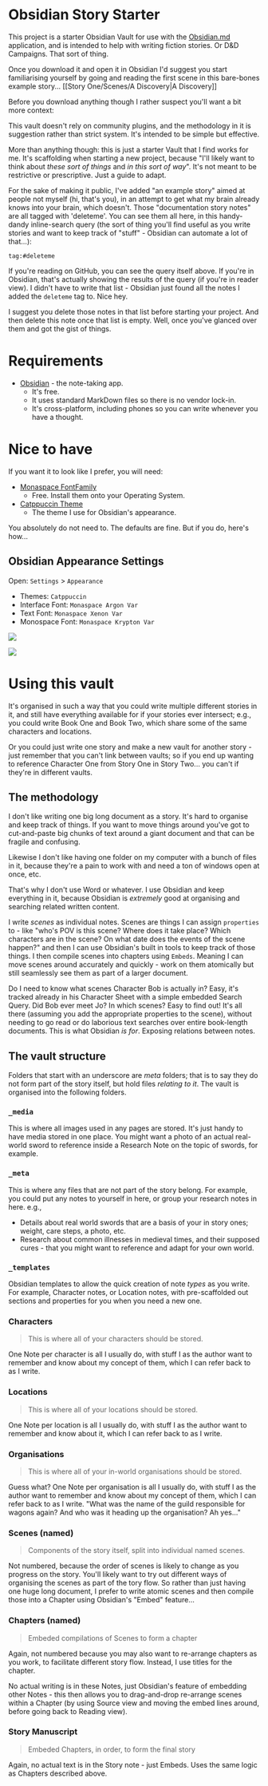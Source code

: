 # Obsidian Story Starter

This project is a starter Obsidian Vault for use with the [Obsidian.md](https://obsidian.md) application, and is intended to help with writing fiction stories. Or D&D Campaigns. That sort of thing.

Once you download it and open it in Obsidian I'd suggest you start familiarising yourself by going and reading the first scene in this bare-bones example story... [[Story One/Scenes/A Discovery|A Discovery]]

Before you download anything though I rather suspect you'll want a bit more context:

This vault doesn't rely on community plugins, and the methodology in it is suggestion rather than strict system. It's intended to be simple but effective.

More than anything though: this is just a starter Vault that I find works for me. It's scaffolding when starting a new project, because "I'll likely want to think about _these sort of things_ and _in this sort of way_". It's not meant to be restrictive or prescriptive. Just a guide to adapt.

For the sake of making it public, I've added "an example story" aimed at people not myself (hi, that's you), in an attempt to get what my brain already knows into your brain, which doesn't. Those "documentation story notes" are all tagged with 'deleteme'. You can see them all here, in this handy-dandy inline-search query (the sort of thing you'll find useful as you write stories and want to keep track of "stuff" - Obsidian can automate a lot of that...):

```query
tag:#deleteme
```

If you're reading on GitHub, you can see the query itself above. If you're in Obsidian, that's actually showing the results of the query (if you're in reader view). I didn't have to write that list - Obsidian just found all the notes I added the `deleteme` tag to. Nice hey.

I suggest you delete those notes in that list before starting your project. And then delete this note once that list is empty. Well, once you've glanced over them and got the gist of things.

# Requirements

- [Obsidian](https://obsidian.md) - the note-taking app. 
	- It's free.
	- It uses standard MarkDown files so there is no vendor lock-in.
	- It's cross-platform, including phones so you can write whenever you have a thought.

# Nice to have

If you want it to look like I prefer, you will need:

- [Monaspace FontFamily](https://monaspace.githubnext.com)
	- Free. Install them onto your Operating System.
- [Catppuccin Theme](https://github.com/catppuccin/obsidian)
	- The theme I use for Obsidian's appearance.

You absolutely do not need to. The defaults are fine. But if you do, here's how...

## Obsidian Appearance Settings

Open: `Settings` > `Appearance`

- Themes:         `Catppuccin`
- Interface Font: `Monaspace Argon Var`
- Text Font:      `Monaspace Xenon Var`
- Monospace Font: `Monaspace Krypton Var`

![](_media/example-light.webp)

![](_media/example-dark.webp)

# Using this vault

It's organised in such a way that you could write multiple different stories in it, and still have everything available for if your stories ever intersect; e.g., you could write Book One and Book Two, which share some of the same characters and locations.

Or you could just write one story and make a new vault for another story - just remember that you can't link between vaults; so if you end up wanting to reference Character One from Story One in Story Two... you can't if they're in different vaults.

## The methodology

I don't like writing one big long document as a story. It's hard to organise and keep track of things. If you want to move things around you've got to cut-and-paste big chunks of text around a giant document and that can be fragile and confusing.

Likewise I don't like having one folder on my computer with a bunch of files in it, because they're a pain to work with and need a ton of windows open at once, etc.

That's why I don't use Word or whatever. I use Obsidian and keep everything in it, because Obsidian is _extremely_ good at organising and searching related written content.

I write _scenes_ as individual notes. Scenes are things I can assign `properties` to - like "who's POV is this scene? Where does it take place? Which characters are in the scene? On what date does the events of the scene happen?" and then I can use Obsidian's built in tools to keep track of those things. I then compile scenes into chapters using `Embeds`. Meaning I can move scenes around accurately and quickly - work on them atomically but still seamlessly see them as part of a larger document. 

Do I need to know what scenes Character Bob is actually in? Easy, it's tracked already in his Character Sheet with a simple embedded Search Query. Did Bob ever meet Jo? In which scenes? Easy to find out! It's all there (assuming you add the appropriate properties to the scene), without needing to go read or do laborious text searches over entire book-length documents. This is what Obsidian _is for_. Exposing relations between notes.

## The vault structure

Folders that start with an underscore are _meta_ folders; that is to say they do not form part of the story itself, but hold files _relating to it_. The vault is organised into the following folders.

### `_media`

This is where all images used in any pages are stored. It's just handy to have media stored in one place. You might want a photo of an actual real-world sword to reference inside a Research Note on the topic of swords, for example.

###  `_meta`

This is where any files that are not part of the story belong. For example, you could put any notes to yourself in here, or group your research notes in here. e.g.,

- Details about real world swords that are a basis of your in story ones; weight, care steps, a photo, etc.
- Research about common illnesses in medieval times, and their supposed cures - that you might want to reference and adapt for your own world.

### `_templates`

Obsidian templates to allow the quick creation of note _types_ as you write. For example, Character notes, or Location notes, with pre-scaffolded out sections and properties for you when you need a new one.

### Characters

> This is where all of your characters should be stored.

One Note per character is all I usually do, with stuff I as the author want to remember and know about my concept of them, which I can refer back to as I write.

### Locations

> This is where all of your locations should be stored.

One Note per location is all I usually do, with stuff I as the author want to remember and know about it, which I can refer back to as I write.

### Organisations

> This is where all of your in-world organisations should be stored.

Guess what? One Note per organisation is all I usually do, with stuff I as the author want to remember and know about my concept of them, which I can refer back to as I write. "What was the name of the guild responsible for wagons again? And who was it heading up the organisation? Ah yes..."

### Scenes (named)

> Components of the story itself, split into individual named scenes.

Not numbered, because the order of scenes is likely to change as you progress on the story. You'll likely want to try out different ways of organising the scenes as part of the tory flow. So rather than just having one huge long document, I prefer to write atomic scenes and then compile those into a Chapter using Obsidian's "Embed" feature...

### Chapters (named)

> Embeded compilations of Scenes to form a chapter

Again, not numbered because you may also want to re-arrange chapters as you work, to facilitate different story flow. Instead, I use titles for the chapter.

No actual writing is in these Notes, just Obsidian's feature of embedding other Notes - this then allows you to drag-and-drop re-arrange scenes within a Chapter (by using Source view and moving the embed lines around, before going back to Reading view).

### Story Manuscript

> Embeded Chapters, in order, to form the final story

Again, no actual text is in the Story note - just Embeds. Uses the same logic as Chapters described above.

